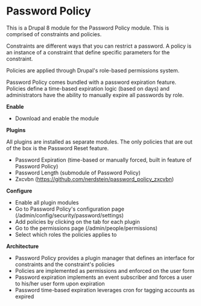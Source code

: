 Password Policy
===============

This is a Drupal 8 module for the Password Policy module. This is comprised of constraints and policies.

Constraints are different ways that you can restrict a password. A policy is an instance of a constraint that define specific parameters for the constraint.

Policies are applied through Drupal's role-based permissions system.

Password Policy comes bundled with a password expiration feature. Policies define a time-based expiration logic (based on days) and administrators have the ability to manually expire all passwords by role.


**Enable**

-  Download and enable the module


**Plugins**

All plugins are installed as separate modules. The only policies that are out of the box is the Password Reset feature.

-  Password Expiration (time-based or manually forced, built in feature of Password Policy)
-  Password Length (submodule of Password Policy)
-  Zxcvbn (https://github.com/nerdstein/password_policy_zxcvbn)


**Configure**

-  Enable all plugin modules
-  Go to Password Policy's configuration page (/admin/config/security/password/settings)
-  Add policies by clicking on the tab for each plugin
-  Go to the permissions page (/admin/people/permissions)
-  Select which roles the policies applies to


**Architecture**

-  Password Policy provides a plugin manager that defines an interface for constraints and the constraint's policies
-  Policies are implemented as permissions and enforced on the user form
-  Password expiration implements an event subscriber and forces a user to his/her user form upon expiration
-  Password time-based expiration leverages cron for tagging accounts as expired
